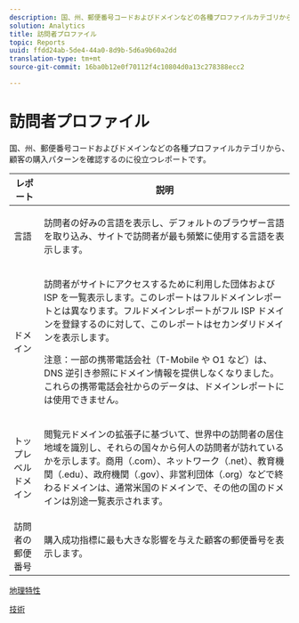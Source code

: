 ```yaml
---
description: 国、州、郵便番号コードおよびドメインなどの各種プロファイルカテゴリから、顧客の購入パターンを確認するのに役立つレポートです。
solution: Analytics
title: 訪問者プロファイル
topic: Reports
uuid: ffdd24ab-5de4-44a0-8d9b-5d6a9b60a2dd
translation-type: tm+mt
source-git-commit: 16ba0b12e0f70112f4c10804d0a13c278388ecc2

---
```



# 訪問者プロファイル

国、州、郵便番号コードおよびドメインなどの各種プロファイルカテゴリから、顧客の購入パターンを確認するのに役立つレポートです。

<table id="table_B09EA999973A4646BF66DF5D7BEA0820"> 
 <thead> 
  <tr> 
   <th colname="col1" class="entry"> レポート </th> 
   <th colname="col2" class="entry"> 説明 </th> 
  </tr> 
 </thead>
 <tbody> 
  <tr> 
   <td colname="col1"> 言語 </td> 
   <td colname="col2"> <p> 訪問者の好みの言語を表示し、デフォルトのブラウザー言語を取り込み、サイトで訪問者が最も頻繁に使用する言語を表示します。 </p> </td> 
  </tr> 
  <tr> 
   <td colname="col1"> ドメイン </td> 
   <td colname="col2"> <p> 訪問者がサイトにアクセスするために利用した団体および ISP を一覧表示します。このレポートは<span class="wintitle">フルドメイン</span>レポートとは異なります。<span class="wintitle">フルドメイン</span>レポートがフル ISP ドメインを登録するのに対して、このレポートはセカンダリドメインを表示します。 </p> <p> <p>注意：一部の携帯電話会社（T-Mobile や O1 など）は、DNS 逆引き参照にドメイン情報を提供しなくなりました。これらの携帯電話会社からのデータは、ドメインレポートには使用できません。 </p> </p> </td> 
  </tr> 
  <tr> 
   <td colname="col1"> トップレベルドメイン </td> 
   <td colname="col2"> <p> 閲覧元ドメインの拡張子に基づいて、世界中の訪問者の居住地域を識別し、それらの国々から何人の訪問者が訪れているかを示します。商用（.com）、ネットワーク（.net）、教育機関（.edu）、政府機関（.gov）、非営利団体（.org）などで終わるドメインは、通常米国のドメインで、その他の国のドメインは別途一覧表示されます。 </p> </td> 
  </tr> 
  <tr> 
   <td colname="col1"> 訪問者の郵便番号 </td> 
   <td colname="col2"> <p> 購入成功指標に最も大きな影響を与えた顧客の郵便番号を表示します。 </p> </td> 
  </tr> 
 </tbody> 
</table>

[地理特性](/help/components/c-variables/dimensionslist/reports-geosegmentation.md)

[技術](/help/components/c-variables/dimensionslist/reports-technology.md)
